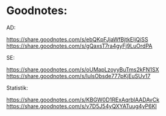 # Goodnotes:

AD:

https://share.goodnotes.com/s/ebQKpFJjaWfBjtkEljQiSS      
https://share.goodnotes.com/s/gQaxsT7ra4gyFj9LuOrdPA

SE:

https://share.goodnotes.com/s/oUMapLzoyyBuTms2kFN1SX
https://share.goodnotes.com/s/lulsObsde777pKjEuSUv17

Statistik:

https://share.goodnotes.com/s/KBGW0D1RExAqrblAADAvCk
https://share.goodnotes.com/s/v7D5J54yQXYATuug4yP6KI

